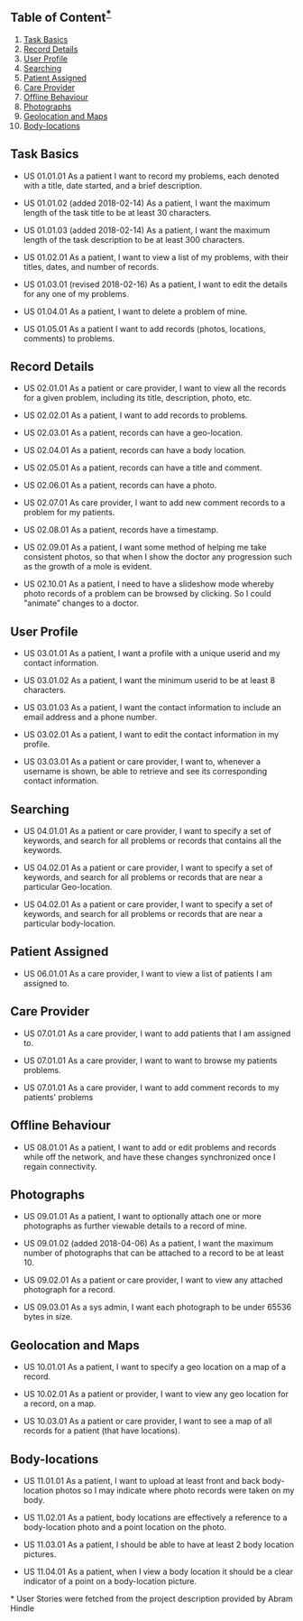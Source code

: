 ## Table of Content<sup>[*](#user_stories_footnote)</sup>

1. [Task Basics](#task_basics)
2. [Record Details](#record_details)
3. [User Profile](#user_profile)
4. [Searching](#searching)
5. [Patient Assigned](#patient_assigned)
6. [Care Provider](#care_provider)
7. [Offline Behaviour](#offline_behaviour)
8. [Photographs](#photographs)
9. [Geolocation and Maps](#geolocation_and_maps)
10. [Body-locations](#body_locations)

## Task Basics <a name="task_basics"></a>

- US 01.01.01 As a patient I want to record my problems, each denoted with a title, date started, and a brief description.

- US 01.01.02 (added 2018-02-14) As a patient, I want the maximum length of the task title to be at least 30 characters.

- US 01.01.03 (added 2018-02-14) As a patient, I want the maximum length of the task description to be at least 300 characters.

- US 01.02.01 As a patient, I want to view a list of my problems, with their titles, dates, and number of records.

- US 01.03.01 (revised 2018-02-16) As a patient, I want to edit the details for any one of my problems.

- US 01.04.01 As a patient, I want to delete a problem of mine.

- US 01.05.01 As a patient I want to add records (photos, locations, comments) to problems.

## Record Details <a name="record_details"></a>

- US 02.01.01 As a patient or care provider, I want to view all the records for a given problem, including its title, description, photo, etc.

- US 02.02.01 As a patient, I want to add records to problems.

- US 02.03.01 As a patient, records can have a geo-location.

- US 02.04.01 As a patient, records can have a body location.

- US 02.05.01 As a patient, records can have a title and comment.

- US 02.06.01 As a patient, records can have a photo.

- US 02.07.01 As care provider, I want to add new comment records to a problem for my patients.

- US 02.08.01 As a patient, records have a timestamp.

- US 02.09.01 As a patient, I want some method of helping me take consistent photos, so that when I show the doctor any progression such as the growth of a mole is evident.

- US 02.10.01 As a patient, I need to have a slideshow mode whereby photo records of a problem can be browsed by clicking. So I could "animate” changes to a doctor.


## User Profile <a name="user_profile"></a>

- US 03.01.01 As a patient, I want a profile with a unique userid and my contact information.

- US 03.01.02 As a patient, I want the minimum userid to be at least 8 characters.

- US 03.01.03 As a patient, I want the contact information to include an email address and a phone number.

- US 03.02.01 As a patient, I want to edit the contact information in my profile.

- US 03.03.01 As a patient or care provider, I want to, whenever a username is shown, be able to retrieve and see its corresponding contact information.

## Searching <a name="searching"></a>

- US 04.01.01 As a patient or care provider, I want to specify a set of keywords, and search for all problems or records that contains all the keywords.

- US 04.02.01 As a patient or care provider, I want to specify a set of keywords, and search for all problems or records that are near a particular Geo-location.

- US 04.02.01 As a patient or care provider, I want to specify a set of keywords, and search for all problems or records that are near a particular body-location.

## Patient Assigned <a name="patient_assigned"></a>

- US 06.01.01 As a care provider, I want to view a list of patients I am assigned to.

## Care Provider <a name="care_provider"></a>

- US 07.01.01 As a care provider, I want to add patients that I am assigned to.

- US 07.01.01 As a care provider, I want to want to browse my patients problems.

- US 07.01.01 As a care provider, I want to add comment records to my patients' problems

## Offline Behaviour <a name="offline_behaviour"></a>

- US 08.01.01 As a patient, I want to add or edit problems and records while off the network, and have these changes synchronized once I regain connectivity.

## Photographs <a name="photographs"></a>

- US 09.01.01 As a patient, I want to optionally attach one or more photographs as further viewable details to a record of mine.

- US 09.01.02 (added 2018-04-06) As a patient, I want the maximum number of photographs that can be attached to a record to be at least 10.

- US 09.02.01 As a patient or care provider, I want to view any attached photograph for a record.

- US 09.03.01 As a sys admin, I want each photograph to be under 65536 bytes in size.

## Geolocation and Maps <a name="geolocation_and_maps"></a>

- US 10.01.01 As a patient, I want to specify a geo location on a map of a record.

- US 10.02.01 As a patient or provider, I want to view any geo location for a record, on a map.

- US 10.03.01 As a patient or care provider, I want to see a map of all records for a patient (that have locations).

## Body-locations <a name="body_locations"></a>

- US 11.01.01 As a patient, I want to upload at least front and back body-location photos so I may indicate where photo records were taken on my body.

- US 11.02.01 As a patient, body locations are effectively a reference to a body-location photo and a point location on the photo.

- US 11.03.01 As a patient, I should be able to have at least 2 body location pictures.

- US 11.04.01 As a patient, when I view a body location it should be a clear indicator of a point on a body-location picture.

<a name="user_stories_footnote">*</a> User Stories were fetched from the project description provided by Abram Hindle